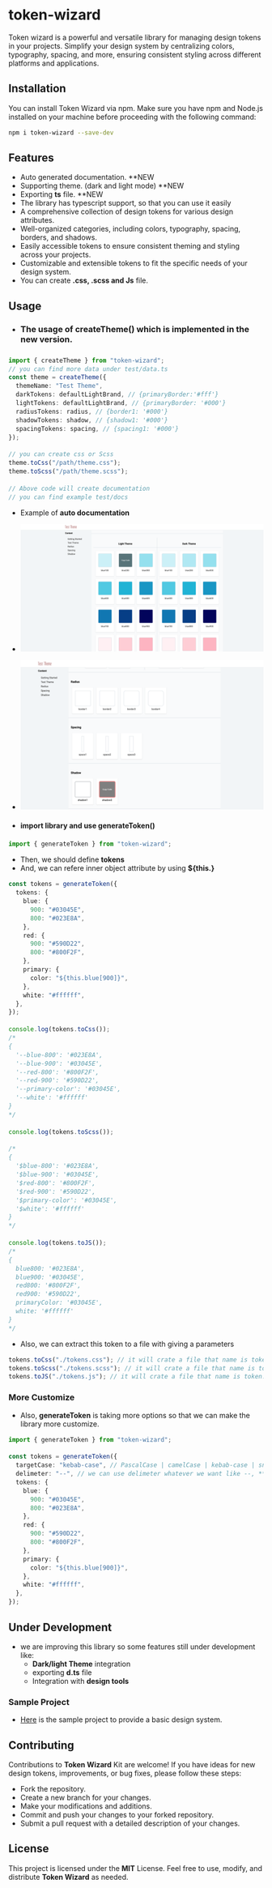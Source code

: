 # token-wizard

Token wizard is a powerful and versatile library for managing design tokens in your projects. Simplify your design system by centralizing colors, typography, spacing, and more, ensuring consistent styling across different platforms and applications.

## Installation

You can install Token Wizard via npm. Make sure you have npm and Node.js installed on your machine before proceeding with the following command:

```bash
npm i token-wizard --save-dev
```

## Features

- Auto generated documentation. \*\*NEW
- Supporting theme. (dark and light mode) \*\*NEW
- Exporting **ts** file. \*\*NEW
- The library has typescript support, so that you can use it easily
- A comprehensive collection of design tokens for various design attributes.
- Well-organized categories, including colors, typography, spacing, borders, and shadows.
- Easily accessible tokens to ensure consistent theming and styling across your projects.
- Customizable and extensible tokens to fit the specific needs of your design system.
- You can create **.css, .scss and Js** file.

## Usage

- <h3>The usage of createTheme() which is implemented in the new version.<h3>

```ts
import { createTheme } from "token-wizard";
// you can find more data under test/data.ts
const theme = createTheme({
  themeName: "Test Theme",
  darkTokens: defaultLightBrand, // {primaryBorder:'#fff'}
  lightTokens: defaultLightBrand, // {primaryBorder: '#000'}
  radiusTokens: radius, // {border1: '#000'}
  shadowTokens: shadow, // {shadow1: '#000'}
  spacingTokens: spacing, // {spacing1: '#000'}
});

// you can create css or Scss
theme.toCss("/path/theme.css");
theme.toScss("/path/theme.scss");

// Above code will create documentation
// you can find example test/docs
```

- Example of **auto documentation**

* ![auto docs](./assets/color.png)
* ![radius docs](./assets/radius.png)

* <h4>import library and use generateToken() <h4>

```ts
import { generateToken } from "token-wizard";
```

- Then, we should define **tokens**
- And, we can refere inner object attribute by using **${this.}**

```ts
const tokens = generateToken({
  tokens: {
    blue: {
      900: "#03045E",
      800: "#023E8A",
    },
    red: {
      900: "#590D22",
      800: "#800F2F",
    },
    primary: {
      color: "${this.blue[900]}",
    },
    white: "#ffffff",
  },
});

console.log(tokens.toCss());
/*
{
  '--blue-800': '#023E8A',
  '--blue-900': '#03045E',
  '--red-800': '#800F2F',
  '--red-900': '#590D22',
  '--primary-color': '#03045E',
  '--white': '#ffffff'
}
*/

console.log(tokens.toScss());

/*
{
  '$blue-800': '#023E8A',
  '$blue-900': '#03045E',
  '$red-800': '#800F2F',
  '$red-900': '#590D22',
  '$primary-color': '#03045E',
  '$white': '#ffffff'
}
*/

console.log(tokens.toJS());
/*
{
  blue800: '#023E8A',
  blue900: '#03045E',
  red800: '#800F2F',
  red900: '#590D22',
  primaryColor: '#03045E',
  white: '#ffffff'
}
*/
```

- Also, we can extract this token to a file with giving a parameters

```ts
tokens.toCss("./tokens.css"); // it will crate a file that name is token.css under :root
tokens.toScss("./tokens.scss"); // it will crate a file that name is token.scss
tokens.toJS("./tokens.js"); // it will crate a file that name is token.js
```

### More Customize

- Also, **generateToken** is taking more options so that we can make the library more customize.

```ts
import { generateToken } from "token-wizard";

const tokens = generateToken({
  targetCase: "kebab-case", // PascalCase | camelCase | kebab-case | snake_case
  delimeter: "--", // we can use delimeter whatever we want like --, **, __ etc.
  tokens: {
    blue: {
      900: "#03045E",
      800: "#023E8A",
    },
    red: {
      900: "#590D22",
      800: "#800F2F",
    },
    primary: {
      color: "${this.blue[900]}",
    },
    white: "#ffffff",
  },
});
```

## Under Development

- we are improving this library so some features still under development like:
  - **Dark/light Theme** integration
  - exporting **d.ts** file
  - Integration with **design tools**

### Sample Project

- [Here](https://github.com/ridvandmrc/design-token) is the sample project to provide a basic design system.

## Contributing

Contributions to **Token Wizard** Kit are welcome! If you have ideas for new design tokens, improvements, or bug fixes, please follow these steps:

- Fork the repository.
- Create a new branch for your changes.
- Make your modifications and additions.
- Commit and push your changes to your forked repository.
- Submit a pull request with a detailed description of your changes.

## License

This project is licensed under the **MIT** License. Feel free to use, modify, and distribute **Token Wizard** as needed.
